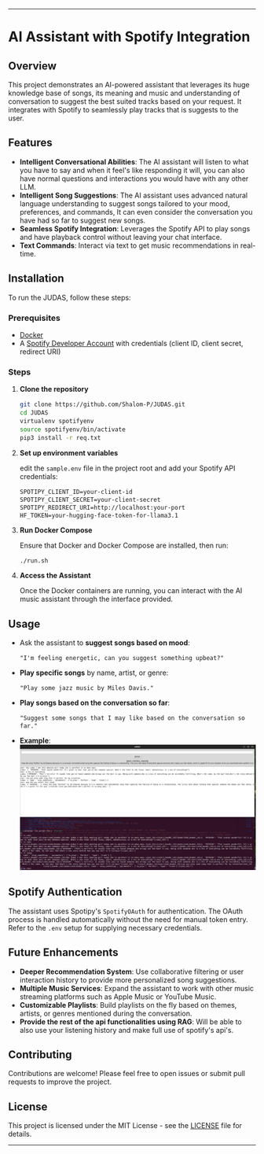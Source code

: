 
---

# AI Assistant with Spotify Integration

## Overview

This project demonstrates an AI-powered assistant that leverages its huge knowledge base of songs, its meaning and music and understanding of conversation to suggest the best suited tracks based on your request. It integrates with Spotify to seamlessly play tracks that is suggests to the user.

## Features

- **Intelligent Conversational Abilities**: The AI assistant will listen to what you have to say and when it feel's like responding it will, you can also have normal questions and interactions you would have with any other LLM.
- **Intelligent Song Suggestions**: The AI assistant uses advanced natural language understanding to suggest songs tailored to your mood, preferences, and commands, It can even consider the conversation you have had so far to suggest new songs.
- **Seamless Spotify Integration**: Leverages the Spotify API to play songs and have playback control without leaving your chat interface.
- **Text Commands**: Interact via text to get music recommendations in real-time.

## Installation

To run the JUDAS, follow these steps:

### Prerequisites

- [Docker](https://docs.docker.com/get-docker/)
- A [Spotify Developer Account](https://developer.spotify.com/dashboard/) with credentials (client ID, client secret, redirect URI)

### Steps

1. **Clone the repository**

   ```bash
   git clone https://github.com/Shalom-P/JUDAS.git
   cd JUDAS
   virtualenv spotifyenv
   source spotifyenv/bin/activate
   pip3 install -r req.txt
   ```

2. **Set up environment variables**

   edit the `sample.env` file in the project root and add your Spotify API credentials:

   ```env
   SPOTIPY_CLIENT_ID=your-client-id
   SPOTIPY_CLIENT_SECRET=your-client-secret
   SPOTIPY_REDIRECT_URI=http://localhost:your-port
   HF_TOKEN=your-hugging-face-token-for-llama3.1
   ```

3. **Run Docker Compose**

   Ensure that Docker and Docker Compose are installed, then run:

   ```bash
   ./run.sh
   ```

4. **Access the Assistant**

   Once the Docker containers are running, you can interact with the AI music assistant through the interface provided.

## Usage

- Ask the assistant to **suggest songs based on mood**:
  
  ```
  "I'm feeling energetic, can you suggest something upbeat?"
  ```

- **Play specific songs** by name, artist, or genre:

  ```
  "Play some jazz music by Miles Davis."
  ```

- **Play songs based on the conversation so far**:
  ```
  "Suggest some songs that I may like based on the conversation so far."
  ```
- **Example**:
   ![Alt text](readme_files/example.png)
## Spotify Authentication

The assistant uses Spotipy's `SpotifyOAuth` for authentication. The OAuth process is handled automatically without the need for manual token entry. Refer to the `.env` setup for supplying necessary credentials.

## Future Enhancements

- **Deeper Recommendation System**: Use collaborative filtering or user interaction history to provide more personalized song suggestions.
- **Multiple Music Services**: Expand the assistant to work with other music streaming platforms such as Apple Music or YouTube Music.
- **Customizable Playlists**: Build playlists on the fly based on themes, artists, or genres mentioned during the conversation.
- **Provide the rest of the api functionalities using RAG**: Will be able to also use your listening history and make full use of spotify's api's.

## Contributing

Contributions are welcome! Please feel free to open issues or submit pull requests to improve the project.

## License

This project is licensed under the MIT License - see the [LICENSE](LICENSE) file for details.

---
